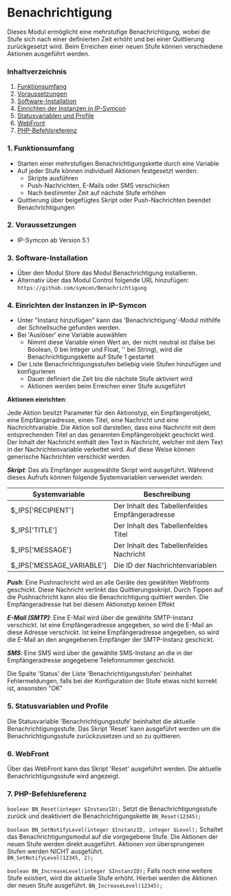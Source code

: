 # Benachrichtigung

Dieses Modul ermöglicht eine mehrstufige Benachrichtigung, wobei die Stufe sich nach einer definierten Zeit erhöht und bei einer Quittierung zurückgesetzt wird. Beim Erreichen einer neuen Stufe können verschiedene Aktionen ausgeführt werden.

### Inhaltverzeichnis

1. [Funktionsumfang](#1-funktionsumfang)
2. [Voraussetzungen](#2-voraussetzungen)
3. [Software-Installation](#3-software-installation)
4. [Einrichten der Instanzen in IP-Symcon](#4-einrichten-der-instanzen-in-ip-symcon)
5. [Statusvariablen und Profile](#5-statusvariablen-und-profile)
6. [WebFront](#6-webfront)
7. [PHP-Befehlsreferenz](#7-php-befehlsreferenz)

### 1. Funktionsumfang

* Starten einer mehrstufigen Benachrichtigungskette durch eine Variable
* Auf jeder Stufe können individuell Aktionen festgesetzt werden:
  * Skripte ausführen
  * Push-Nachrichten, E-Mails oder SMS verschicken
  * Nach bestimmter Zeit auf nächste Stufe erhöhen
* Quittierung über beigefügtes Skript oder Push-Nachrichten beendet Benachrichtigungen

### 2. Voraussetzungen

- IP-Symcon ab Version 5.1

### 3. Software-Installation

* Über den Modul Store das Modul Benachrichtigung installieren.
* Alternativ über das Modul Control folgende URL hinzufügen:
`https://github.com/symcon/Benachrichtigung`

### 4. Einrichten der Instanzen in IP-Symcon

- Unter "Instanz hinzufügen" kann das 'Benachrichtigung'-Modul mithilfe der Schnellsuche gefunden werden.
- Bei 'Auslöser' eine Variable auswählen
  - Nimmt diese Variable einen Wert an, der nicht neutral ist (false bei Boolean, 0 bei Integer und Float, '' bei String), wird die Benachrichtigungskette auf Stufe 1 gestartet
- Der Liste Benachrichtigungsstufen beliebig viele Stufen hinzufügen und konfigurieren
  - Dauer definiert die Zeit bis die nächste Stufe aktiviert wird
  - Aktionen werden beim Erreichen einer Stufe ausgeführt

__Aktionen einrichten__:

Jede Aktion besitzt Parameter für den Aktionstyp, ein Empfängerobjekt, eine Empfängeradresse, einen Titel, eine Nachricht und eine Nachrichtvariable. Die Aktion soll darstellen, dass eine Nachricht mit dem entsprechenden Titel an das genannten Empfängerobjekt geschickt wird. Der Inhalt der Nachricht enthält den Text in Nachricht, welcher mit dem Text in der Nachrichtenvariable verkettet wird. Auf diese Weise können generische Nachrichten verschickt werden.

___Skript___: Das als Empfänger ausgewählte Skript wird ausgeführt. Während dieses Aufrufs können folgende Systemvariablen verwendet werden:

Systemvariable             | Beschreibung
-------------------------- | --------------
$_IPS['RECIPIENT']         | Der Inhalt des Tabellenfeldes Empfängeradresse
$_IPS['TITLE']             | Der Inhalt des Tabellenfeldes Titel
$_IPS['MESSAGE']           | Der Inhalt des Tabellenfeldes Nachricht
$_IPS['MESSAGE_VARIABLE'] | Die ID der Nachrichtenvariablen 

___Push___: Eine Pushnachricht wird an alle Geräte des gewählten Webfronts geschickt. Diese Nachricht verlinkt das Quittierungsskript. Durch Tippen auf die Pushnachricht kann also die Benachrichtigung quittiert werden. Die Empfängeradresse hat bei diesem Aktionstyp keinen Effekt

___E-Mail (SMTP)___: Eine E-Mail wird über die gewählte SMTP-Instanz verschickt. Ist eine Empfängeradresse angegeben, so wird die E-Mail an diese Adresse verschickt. Ist keine Empfängeradresse angegeben, so wird die E-Mail an den angegebenen Empfänger der SMTP-Instanz geschickt.

___SMS___: Eine SMS wird über die gewählte SMS-Instanz an die in der Empfängeradresse angegebene Telefonnummer geschickt.

Die Spalte 'Status' der Liste 'Benachrichtigungsstufen' beinhaltet Fehlermeldungen, falls bei der Konfiguration der Stufe etwas nicht korrekt ist, ansonsten "OK"

### 5. Statusvariablen und Profile

Die Statusvariable 'Benachrichtigungsstufe' beinhaltet die aktuelle Benachrichtigungsstufe. Das Skript 'Reset' kann ausgeführt werden um die Benachrichtigungsstufe zurückzusetzen und so zu quittieren.

### 6. WebFront

Über das WebFront kann das Skript 'Reset' ausgeführt werden.
Die aktuelle Benachrichtigungsstufe wird angezeigt.

### 7. PHP-Befehlsreferenz

`boolean BN_Reset(integer $InstanzID);`
Setzt die Benachrichtigungsstufe zurück und deaktiviert die Benachrichtigungskette
`BN_Reset(12345);`

`boolean BN_SetNotifyLevel(integer $InstanzID, integer $Level);`
Schaltet das Benachrichtigungsmodul auf die vorgegebene Stufe. Die Aktionen der neuen Stufe werden direkt ausgeführt. Aktionen von übersprungenen Stufen werden NICHT ausgeführt.  
`BN_SetNotifyLevel(12345, 2);`

`boolean BN_IncreaseLevel(integer $InstanzID);`
Falls noch eine weitere Stufe existiert, wird die aktuelle Stufe erhöht. Hierbei werden die Aktionen der neuen Stufe ausgeführt.
`BN_IncreaseLevel(12345);`
